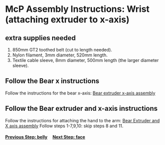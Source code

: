 # McP Assembly Instructions: Wrist (attaching extruder to x-axis)

## extra supplies needed

1. 850mm GT2 toothed belt (cut to length needed).
1. Nylon filament, 3mm diameter, 520mm length.
1. Textile cable sleeve, 8mm diameter, 500mm length (the larger diameter sleeve).

## Follow the Bear x instructions
Follow the instructions for the bear x-axis: [Bear extruder x-axis assembly](https://guides.bear-lab.com/Guide/2.+X+axis/39?lang=en)


## Follow the Bear extruder and x-axis instructions

Follow the instructions for attaching the hand to the arm: [Bear Extruder and X axis assembly](https://guides.bear-lab.com/Guide/4.+Extruder+and+X+axis+assembly/37)
Follow steps 1-7,9,10: skip steps 8 and 11.




#### [Previous Step: belly](belly.md) &nbsp;&nbsp;&nbsp; [Next Step: face](face.md)

